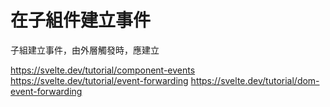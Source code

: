 # 在子組件建立事件
子組建立事件，由外層觸發時，應建立


https://svelte.dev/tutorial/component-events
https://svelte.dev/tutorial/event-forwarding
https://svelte.dev/tutorial/dom-event-forwarding